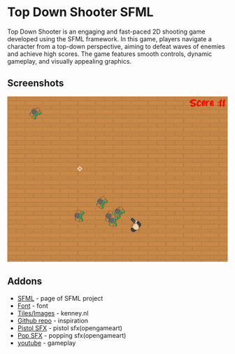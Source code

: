 # Top Down Shooter SFML

Top Down Shooter is an engaging and fast-paced 2D shooting game developed using the SFML framework. In this game, players navigate a character from a top-down perspective, aiming to defeat waves of enemies and achieve high scores. The game features smooth controls, dynamic gameplay, and visually appealing graphics.

## Screenshots
![Example Image](assets/doc/screen.png)

## Addons
* [SFML](https://www.sfml-dev.org) - page of SFML project
* [Font](https://www.dafont.com/juniory.font) - font
* [Tiles/Images](https://kenney.nl) - kenney.nl
* [Github repo](https://github.com/challacade/udemy-love2d/tree/master/TopDownShooter) - inspiration
* [Pistol SFX](https://opengameart.org/content/chaingun-pistol-rifle-shotgun-shots) - pistol sfx(opengameart)
* [Pop SFX](https://opengameart.org/content/3-pop-sounds) - popping sfx(opengameart)
* [youtube](https://youtu.be/iBdX2wcM8ag) - gameplay 
